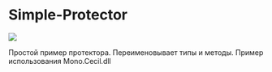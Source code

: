 # Simple-Protector

![](http://s012.radikal.ru/i319/1707/c2/8c93c1ae97ee.png)

Простой пример протектора. Переименовывает типы и методы. Пример использования Mono.Cecil.dll
